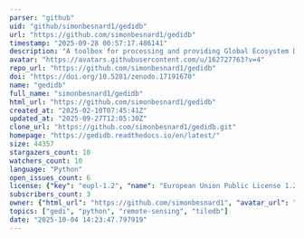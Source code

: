 ```yaml
---
parser: "github"
uid: "github/simonbesnard1/gedidb"
url: "https://github.com/simonbesnard1/gedidb"
timestamp: "2025-09-28 00:57:17.486141"
description: "A toolbox for processing and providing Global Ecosystem Dynamics Investigation (GEDI) L2A-B and L4A-C data"
avatar: "https://avatars.githubusercontent.com/u/162727763?v=4"
repo_url: "https://github.com/simonbesnard1/gedidb"
doi: "https://doi.org/10.5281/zenodo.17191670"
name: "gedidb"
full_name: "simonbesnard1/gedidb"
html_url: "https://github.com/simonbesnard1/gedidb"
created_at: "2025-02-10T07:45:41Z"
updated_at: "2025-09-27T12:05:30Z"
clone_url: "https://github.com/simonbesnard1/gedidb.git"
homepage: "https://gedidb.readthedocs.io/en/latest/"
size: 44357
stargazers_count: 10
watchers_count: 10
language: "Python"
open_issues_count: 6
license: {"key": "eupl-1.2", "name": "European Union Public License 1.2", "spdx_id": "EUPL-1.2", "url": "https://api.github.com/licenses/eupl-1.2", "node_id": "MDc6TGljZW5zZTM0"}
subscribers_count: 3
owner: {"html_url": "https://github.com/simonbesnard1", "avatar_url": "https://avatars.githubusercontent.com/u/162727763?v=4", "login": "simonbesnard1", "type": "User"}
topics: ["gedi", "python", "remote-sensing", "tiledb"]
date: "2025-10-04 14:23:47.797919"
---
```

